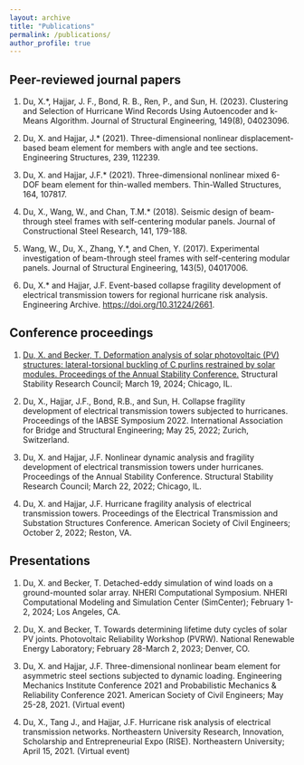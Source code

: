 ```yaml
---
layout: archive
title: "Publications"
permalink: /publications/
author_profile: true
---
```


## Peer-reviewed journal papers
1. Du, X.*, Hajjar, J. F., Bond, R. B., Ren, P., and Sun, H. (2023). Clustering and Selection of Hurricane Wind Records Using Autoencoder and k-Means Algorithm. Journal of Structural Engineering, 149(8), 04023096.

2. Du, X. and Hajjar, J.* (2021). Three-dimensional nonlinear displacement-based beam element for members with angle and tee sections. Engineering Structures, 239, 112239.

3. Du, X. and Hajjar, J.F.* (2021). Three-dimensional nonlinear mixed 6-DOF beam element for thin-walled members. Thin-Walled Structures, 164, 107817.

4. Du, X., Wang, W., and Chan, T.M.* (2018). Seismic design of beam-through steel frames with self-centering modular panels. Journal of Constructional Steel Research, 141, 179-188.

5. Wang, W., Du, X., Zhang, Y.*, and Chen, Y. (2017). Experimental investigation of beam-through steel frames with self-centering modular panels. Journal of Structural Engineering, 143(5), 04017006.

6. Du, X.* and Hajjar, J.F. Event-based collapse fragility development of electrical transmission towers for
regional hurricane risk analysis. Engineering Archive. https://doi.org/10.31224/2661.

## Conference proceedings
1. [Du, X. and Becker, T. Deformation analysis of solar photovoltaic (PV) structures: lateral-torsional buckling of C purlins restrained by solar modules. Proceedings of the Annual Stability Conference.](https://aisc.s3-us-east-2.amazonaws.com/SSRC/2024/Du_et_al_SSRC_2024.pdf) Structural Stability Research Council; March 19, 2024; Chicago, IL.

2. Du, X., Hajjar, J.F., Bond, R.B., and Sun, H. Collapse fragility development of electrical transmission
towers subjected to hurricanes. Proceedings of the IABSE Symposium 2022. International Association for Bridge and Structural Engineering; May 25, 2022; Zurich, Switzerland.

3. Du, X. and Hajjar, J.F. Nonlinear dynamic analysis and fragility development of electrical transmission towers under hurricanes. Proceedings of the Annual Stability Conference. Structural Stability Research Council; March 22, 2022; Chicago, IL.

4. Du, X. and Hajjar, J.F. Hurricane fragility analysis of electrical transmission towers. Proceedings of the Electrical Transmission and Substation Structures Conference. American Society of Civil Engineers; October 2, 2022; Reston, VA.

## Presentations
1. Du, X. and Becker, T. Detached-eddy simulation of wind loads on a ground-mounted solar array. NHERI Computational Symposium. NHERI Computational Modeling and Simulation Center (SimCenter); February 1-2, 2024; Los Angeles, CA.

2. Du, X. and Becker, T. Towards determining lifetime duty cycles of solar PV joints. Photovoltaic Reliability Workshop (PVRW). National Renewable Energy Laboratory; February 28-March 2, 2023; Denver, CO.

3. Du, X. and Hajjar, J.F. Three-dimensional nonlinear beam element for asymmetric steel sections subjected to dynamic loading. Engineering Mechanics Institute Conference 2021 and Probabilistic Mechanics & Reliability Conference 2021. American Society of Civil Engineers; May 25-28, 2021. (Virtual event)

4. Du, X., Tang J., and Hajjar, J.F. Hurricane risk analysis of electrical transmission networks. Northeastern University Research, Innovation, Scholarship and Entrepreneurial Expo (RISE). Northeastern University; April 15, 2021. (Virtual event)